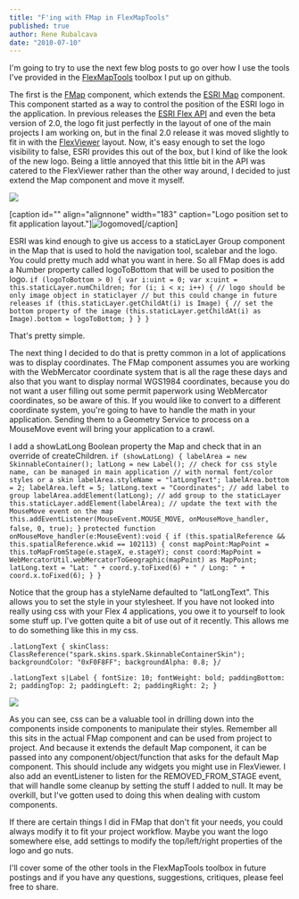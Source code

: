 ```yaml
---
title: "F'ing with FMap in FlexMapTools"
published: true
author: Rene Rubalcava
date: "2010-07-10"
---
```


I'm going to try to use the next few blog posts to go over how I use the tools I've provided in the [FlexMapTools](http://github.com/odoe/FlexMapTools) toolbox I put up on github.

The first is the [FMap](http://github.com/odoe/FlexMapTools/blob/master/src/net/odoe/FlexMapTools/components/FMap.as) component, which extends the [ESRI Map](http://help.arcgis.com/en/webapi/flex/apiref/com/esri/ags/Map.html) component. This component started as a way to control the position of the ESRI logo in the application. In previous releases the [ESRI Flex API](http://help.arcgis.com/en/webapi/flex/index.html) and even the beta version of 2.0, the logo fit just perfectly in the layout of one of the main projects I am working on, but in the final 2.0 release it was moved slightly to fit in with the [FlexViewer](http://help.arcgis.com/en/webapps/flexviewer/index.html) layout. Now, it's easy enough to set the logo visibility to false, ESRI provides this out of the box, but I kind of like the look of the new logo. Being a little annoyed that this little bit in the API was catered to the FlexViewer rather than the other way around, I decided to just extend the Map component and move it myself.

![](images/normal_map.jpg)

[caption id="" align="alignnone" width="183" caption="Logo position set to fit application layout."]![](images/fmap_inaction.jpg "logomoved")[/caption]

ESRI was kind enough to give us access to a staticLayer Group component in the Map that is used to hold the navigation tool, scalebar and the logo. You could pretty much add what you want in here. So all FMap does is add a Number property called logoToBottom that will be used to position the logo. `if (logoToBottom > 0) { var i:uint = 0; var x:uint = this.staticLayer.numChildren; for (i; i < x; i++) { // logo should be only image object in staticlayer // but this could change in future releases if (this.staticLayer.getChildAt(i) is Image) { // set the bottom property of the image (this.staticLayer.getChildAt(i) as Image).bottom = logoToBottom; } } }`

That's pretty simple.

The next thing I decided to do that is pretty common in a lot of applications was to display coordinates. The FMap component assumes you are working with the WebMercator coordinate system that is all the rage these days and also that you want to display normal WGS1984 coordinates, because you do not want a user filling out some permit paperwork using WebMercator coordinates, so be aware of this. If you would like to convert to a different coordinate system, you're going to have to handle the math in your application. Sending them to a Geometry Service to process on a MouseMove event will bring your application to a crawl.

I add a showLatLong Boolean property the Map and check that in an override of createChildren. `if (showLatLong) { labelArea = new SkinnableContainer(); latLong = new Label(); // check for css style name, can be managed in main application // with normal font/color styles or a skin labelArea.styleName = "latLongText"; labelArea.bottom = 2; labelArea.left = 5; latLong.text = "Coordinates"; // add label to group labelArea.addElement(latLong); // add group to the staticLayer this.staticLayer.addElement(labelArea); // update the text with the MouseMove event on the map this.addEventListener(MouseEvent.MOUSE_MOVE, onMouseMove_handler, false, 0, true); }` `protected function onMouseMove_handler(e:MouseEvent):void { if (this.spatialReference && this.spatialReference.wkid == 102113) { const mapPoint:MapPoint = this.toMapFromStage(e.stageX, e.stageY); const coord:MapPoint = WebMercatorUtil.webMercatorToGeographic(mapPoint) as MapPoint; latLong.text = "Lat: " + coord.y.toFixed(6) + " / Long: " + coord.x.toFixed(6); } }`

Notice that the group has a styleName defaulted to "latLongText". This allows you to set the style in your stylesheet. If you have not looked into really using css with your Flex 4 applications, you owe it to yourself to look some stuff up. I've gotten quite a bit of use out of it recently. This allows me to do something like this in my css.

`.latLongText { skinClass: ClassReference("spark.skins.spark.SkinnableContainerSkin"); backgroundColor: "0xF0F8FF"; backgroundAlpha: 0.8; }/`

`.latLongText s|Label { fontSize: 10; fontWeight: bold; paddingBottom: 2; paddingTop: 2; paddingLeft: 2; paddingRight: 2; }`

![](images/coordinates.jpg)

As you can see, css can be a valuable tool in drilling down into the components inside components to manipulate their styles. Remember all this sits in the actual FMap component and can be used from project to project. And because it extends the default Map component, it can be passed into any component/object/function that asks for the default Map component. This should include any widgets you might use in FlexViewer. I also add an eventListener to listen for the REMOVED_FROM_STAGE event, that will handle some cleanup by setting the stuff I added to null. It may be overkill, but I've gotten used to doing this when dealing with custom components.

If there are certain things I did in FMap that don't fit your needs, you could always modify it to fit your project workflow. Maybe you want the logo somewhere else, add settings to modify the top/left/right properties of the logo and go nuts.

I'll cover some of the other tools in the FlexMapTools toolbox in future postings and if you have any questions, suggestions, critiques, please feel free to share.
